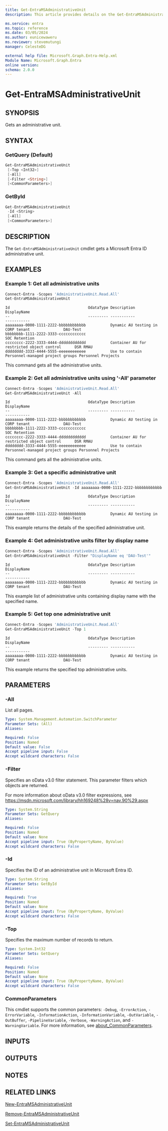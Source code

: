 ```yaml
---
title: Get-EntraMSAdministrativeUnit
description: This article provides details on the Get-EntraMSAdministrativeUnit command.

ms.service: entra
ms.topic: reference
ms.date: 03/05/2024
ms.author: eunicewaweru
ms.reviewer: stevemutungi
manager: CelesteDG

external help file: Microsoft.Graph.Entra-Help.xml
Module Name: Microsoft.Graph.Entra
online version:
schema: 2.0.0
---
```


# Get-EntraMSAdministrativeUnit

## SYNOPSIS

Gets an administrative unit.

## SYNTAX

### GetQuery (Default)

```powershell
Get-EntraMSAdministrativeUnit 
 [-Top <Int32>] 
 [-All] 
 [-Filter <String>] 
 [<CommonParameters>]
```

### GetById

```powershell
Get-EntraMSAdministrativeUnit 
 -Id <String> 
 [-All] 
 [<CommonParameters>]
```

## DESCRIPTION

The `Get-EntraMSAdministrativeUnit` cmdlet gets a Microsoft Entra ID administrative unit.

## EXAMPLES

### Example 1: Get all administrative units

```powershell
Connect-Entra -Scopes 'AdministrativeUnit.Read.All'
Get-EntraMSAdministrativeUnit
```

```Output
Id                                   OdataType Description                                     DisplayName
--                                   --------- -----------                                     -----------
aaaaaaaa-0000-1111-2222-bbbbbbbbbbbb           Dynamic AU testing in CORP tenant               DAU-Test
bbbbbbbb-1111-2222-3333-cccccccccccc                                                           SOC Retention
cccccccc-2222-3333-4444-dddddddddddd           Container AU for restricted object control      DSR RMAU
dddddddd-3333-4444-5555-eeeeeeeeeeee           Use to contain Personnel-managed project groups Personnel Projects
```

This command gets all the administrative units.

### Example 2: Get all administrative units using '-All' parameter

```powershell
Connect-Entra -Scopes 'AdministrativeUnit.Read.All'
Get-EntraMSAdministrativeUnit -All 
```

```Output
Id                                   OdataType Description                                     DisplayName
--                                   --------- -----------                                     -----------
aaaaaaaa-0000-1111-2222-bbbbbbbbbbbb           Dynamic AU testing in CORP tenant               DAU-Test
bbbbbbbb-1111-2222-3333-cccccccccccc                                                           SOC Retention
cccccccc-2222-3333-4444-dddddddddddd           Container AU for restricted object control      DSR RMAU
dddddddd-3333-4444-5555-eeeeeeeeeeee           Use to contain Personnel-managed project groups Personnel Projects
```

This command gets all the administrative units.

### Example 3: Get a specific administrative unit

```powershell
Connect-Entra -Scopes 'AdministrativeUnit.Read.All'
Get-EntraMSAdministrativeUnit -Id aaaaaaaa-0000-1111-2222-bbbbbbbbbbbb
```

```Output
Id                                   OdataType Description                                     DisplayName
--                                   --------- -----------                                     -----------
aaaaaaaa-0000-1111-2222-bbbbbbbbbbbb           Dynamic AU testing in CORP tenant               DAU-Test
```

This example returns the details of the specified administrative unit.

### Example 4: Get administrative units filter by display name

```powershell
Connect-Entra -Scopes 'AdministrativeUnit.Read.All'
Get-EntraMSAdministrativeUnit -Filter "DisplayName eq 'DAU-Test'"
```

```Output
Id                                   OdataType Description                                     DisplayName
--                                   --------- -----------                                     -----------
aaaaaaaa-0000-1111-2222-bbbbbbbbbbbb           Dynamic AU testing in CORP tenant               DAU-Test
```

This example list of administrative units containing display name with the specified name.

### Example 5: Get top one administrative unit

```powershell
Connect-Entra -Scopes 'AdministrativeUnit.Read.All'
Get-EntraMSAdministrativeUnit -Top 1
```

```Output
Id                                   OdataType Description                                     DisplayName
--                                   --------- -----------                                     -----------
aaaaaaaa-0000-1111-2222-bbbbbbbbbbbb           Dynamic AU testing in CORP tenant               DAU-Test
```

This example returns the specified top administrative units.

## PARAMETERS

### -All

List all pages.

```yaml
Type: System.Management.Automation.SwitchParameter
Parameter Sets: (All)
Aliases:

Required: False
Position: Named
Default value: False
Accept pipeline input: False
Accept wildcard characters: False
```

### -Filter

Specifies an oData v3.0 filter statement.
This parameter filters which objects are returned.

For more information about oData v3.0 filter expressions, see https://msdn.microsoft.com/library/hh169248%28v=nav.90%29.aspx

```yaml
Type: System.String
Parameter Sets: GetQuery
Aliases:

Required: False
Position: Named
Default value: None
Accept pipeline input: True (ByPropertyName, ByValue)
Accept wildcard characters: False
```

### -Id

Specifies the ID of an administrative unit in Microsoft Entra ID.

```yaml
Type: System.String
Parameter Sets: GetById
Aliases:

Required: True
Position: Named
Default value: None
Accept pipeline input: True (ByPropertyName, ByValue)
Accept wildcard characters: False
```

### -Top

Specifies the maximum number of records to return.

```yaml
Type: System.Int32
Parameter Sets: GetQuery
Aliases:

Required: False
Position: Named
Default value: None
Accept pipeline input: True (ByPropertyName, ByValue)
Accept wildcard characters: False
```

### CommonParameters

This cmdlet supports the common parameters: `-Debug`, `-ErrorAction`, `-ErrorVariable`, `-InformationAction`, `-InformationVariable`, `-OutVariable`, `-OutBuffer`, `-PipelineVariable`, `-Verbose`, `-WarningAction`, and `-WarningVariable`. For more information, see [about_CommonParameters](https://go.microsoft.com/fwlink/?LinkID=113216).

## INPUTS

## OUTPUTS

## NOTES

## RELATED LINKS

[New-EntraMSAdministrativeUnit](New-EntraMSAdministrativeUnit.md)

[Remove-EntraMSAdministrativeUnit](Remove-EntraMSAdministrativeUnit.md)

[Set-EntraMSAdministrativeUnit](Set-EntraMSAdministrativeUnit.md)
